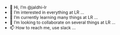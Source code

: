 - 👋 Hi, I’m @jaldhi-lr
- 👀 I’m interested in everything at LR ...
- 🌱 I’m currently learning many things at LR ...
- 💞️ I’m looking to collaborate on several things at LR ...
- 📫 How to reach me, use slack ...

<!---
jaldhi-lr/jaldhi-lr is a ✨ special ✨ repository because its `README.md` (this file) appears on your GitHub profile.
You can click the Preview link to take a look at your changes.
--->
